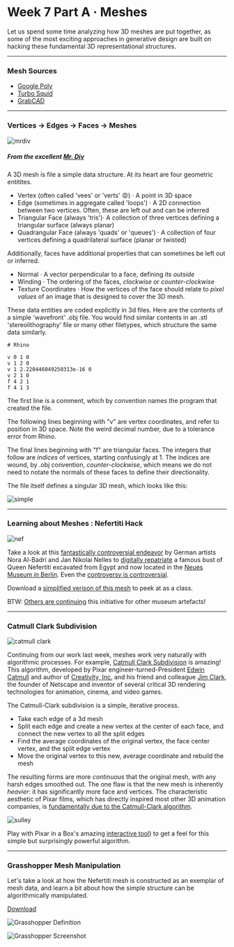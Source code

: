 # Week 7 Part A · Meshes

Let us spend some time analyzing how 3D meshes are put together, as some of the most exciting approaches in generative design are built on hacking these fundamental 3D representational structures. 

-----

### Mesh Sources

- [Google Poly](poly.google.com)
- [Turbo Squid]()
- [GrabCAD]()

-----

### Vertices -> Edges -> Faces -> Meshes

![mrdiv](mrdiv.gif) 

##### From the excellent [Mr. Div](https://mrdiv.tumblr.com)

A 3D mesh is file a simple data structure. At its heart are four geometric entitites.

- Vertex (often called 'vees' or 'verts' :rage:) · A point in 3D space
- Edge (sometimes in aggregate called 'loops') · A 2D connection between two vertices. Often, these are left out and can be inferred
- Triangular Face (always 'tris')· A collection of three vertices defining a triangular surface (always planar)
- Quadrangular Face (always 'quads' or 'queues') · A collection of four vertices defining a quadrilateral surface (planar or twisted)

Additionally, faces have additional properties that can sometimes be left out or inferred.

- Normal · A vector perpendicular to a face, defining its *outside*
- Winding · The ordering of the faces, *clockwise* or *counter-clockwise*
- Texture Coordinates · How the vertices of the face should relate to *pixel values* of an image that is designed to cover the 3D mesh.

These data entities are coded explicitly in 3d files. Here are the contents of a simple 'wavefront' .obj file. You would find similar contents in an .stl 'stereolithography' file or many other filetypes, which structure the same data similarly.

```
# Rhino

v 0 1 0
v 1 2 0
v 1 2.220446049250313e-16 0
v 2 1 0
f 4 2 1
f 4 1 3
```

The first line is a comment, which by convention names the program that created the file.

The following lines beginning with "v" are vertex coordinates, and refer to position in 3D space. Note the weird decimal number, due to a tolerance error from Rhino.

The final lines beginning with "f" are triangular faces. The integers that follow are *indices* of vertices, starting confusingly at 1. The indices are wound, by .obj convention, *counter-clockwise*, which means we do not need to notate the normals of these faces to define their directionality.

The file itself defines a singular 3D mesh, which looks like this:

![simple](simple.png)

-----

### Learning about Meshes : Nefertiti Hack

![nef](nef.png)

Take a look at this [fantastically controversial endeavor](http://nefertitihack.alloversky.com) by German artists Nora Al-Badri and Jan Nikolai Nelles to [digitally repatriate](https://ncph.org/history-at-work/repatriation-and-decolonization/) a famous bust of Queen Nefertiti excavated from Egypt and now located in the [Neues Museum in Berlin](https://www.smb.museum/en/museums-institutions/neues-museum/collections-research/about-the-collection.html). Even the [controversy is controversial](https://hyperallergic.com/281739/could-the-nefertiti-scan-be-a-hoax-and-does-that-matter/). 

Download a [simplified verison of this mesh](nefertiti-95reduced.obj) to peek at as a class.

BTW: [Others are continuing](https://www.myminifactory.com/scantheworld/) this initiative for other museum artefacts!

-----

### Catmull Clark Subdivision

![catmull clark](cc.png)

Continuing from our work last week, meshes work very naturally with algorithmic processes. For example, [Catmull Clark Subdivision](https://en.wikipedia.org/wiki/Catmull–Clark_subdivision_surface) is amazing! This algorithm, developed by Pixar engineer-turned-President [Edwin Catmull](https://en.wikipedia.org/wiki/Edwin_Catmull) and author of [Creativity, Inc.](https://www.amazon.com/Creativity-Inc-Overcoming-Unseen-Inspiration-ebook/dp/B00FUZQYBO) and his friend and colleague [Jim Clark](https://en.wikipedia.org/wiki/James_H._Clark), the founder of Netscape and inventor of several critical 3D rendering technologies for animation, cinema, and video games.

The Catmull-Clark subdivision is a simple, iterative process.

- Take each edge of a 3d mesh
- Split each edge and create a new vertex at the center of each face, and connect the new vertex to all the split edges
- Find the average coordinates of the original vertex, the face center vertex, and the split edge vertex
- Move the original vertex to this new, average coordinate and rebuild the mesh

The resulting forms are more *continuous* that the original mesh, with any harsh edges smoothed out. The one flaw is that the new mesh is inherently *heavier*: it has significantly more face and vertices. The characteristic aesthetic of Pixar films, which has directly inspired most other 3D animation companies, is [fundamentally due to the Catmull-Clark algorithm](https://graphics.pixar.com/library/Geri/paper.pdf).

![sulley](subD.jpg)

Play with Pixar in a Box's amazing [interactive tool](https://www.khanacademy.org/partner-content/pixar/modeling-character/modeling-subdivision/p/interactive-subdivision-in-3d)) to get a feel for this simple but surprisingly powerful algorithm.

-----

### Grasshopper Mesh Manipulation

Let's take a look at how the Nefertiti mesh is constructed as an exemplar of mesh data, and learn a bit about how the simple structure can be algorithmically manipulated.

[Download](deform-definition.gh)

![Grasshopper Definition](deform-grasshopper.png)

![Grasshopper Screenshot](deform-screenshot.png)